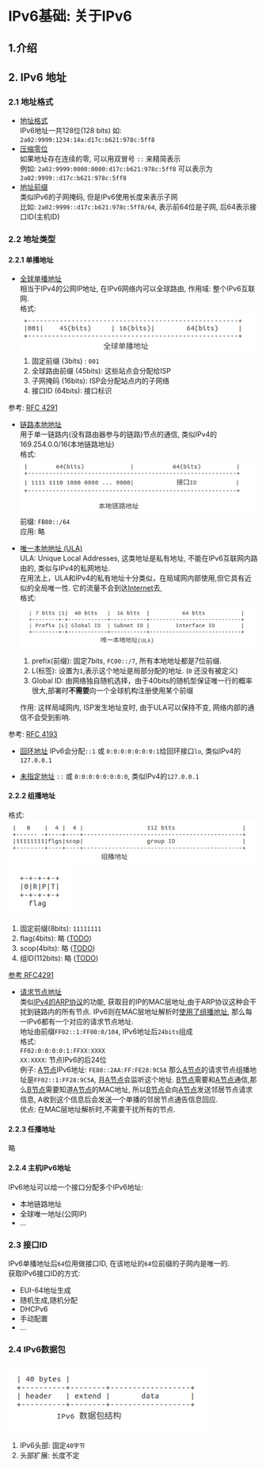 # IPv6基础: 关于IPv6

## 1.介绍

## 2. IPv6 地址
### 2.1 地址格式
+ [地址格式]()<br>
IPv6地址一共128位(128 bits)
如: `2a02:9999:1234:14a:d17c:b621:978c:5ff8`
+ [压缩零位]()<br>
如果地址存在连续的零, 可以用双冒号 `::` 来精简表示<br>
例如: `2a02:9999:0000:0000:d17c:b621:978c:5ff8` 可以表示为 `2a02:9999::d17c:b621:978c:5ff8`
+ [地址前缀]()<br>
类似IPv6的子网掩码, 但是IPv6使用长度来表示子网<br>
比如: `2a02:9999::d17c:b621:978c:5ff8/64`, 表示前64位是子网, 后64表示接口ID(主机ID)

### 2.2 地址类型
#### 2.2.1  单播地址
* [全球单播地址]()<br>
相当于IPv4的公网IP地址, 在IPv6网络内可以全球路由, 作用域: 整个IPv6互联网.<br>
格式:<br>
![](../img/global-ipv6-unicast.png)
  1. 固定前缀 (3bits) :  `001`
  2. 全球路由前缀 (45bits): 这些站点会分配给ISP
  3. 子网掩码 (16bits): ISP会分配站点内的子网络
  4. 接口ID (64bits): 接口标识

参考: [RFC 4291](https://tools.ietf.org/html/rfc3587)

+ [链路本地地址]()<br>
用于单一链路内(没有路由器参与的链路)节点的通信, 类似IPv4的169.254.0.0/16(本地链路地址)<br>
格式:<br>
![](../img/local-link-ipv6-unicast.png)
前缀: `FB80::/64`<br>
应用: 略

+ [唯一本地地址 (ULA)]()<br>
ULA:  Unique Local Addresses, 这类地址是私有地址, 不能在IPv6互联网内路由的, 类似与IPv4的私网地址.<br>
在用法上，ULA和IPv4的私有地址十分类似，在局域网内部使用,但它具有近似的全局唯一性. 它的流量不会到达[Internet]()去,<br>
格式:<br>
![](../img/unique-local-address-format.png)
  1. prefix(前缀): 固定7bits, `FC00::/7`, 所有本地地址都是7位前缀.
  2. L(标签): 设置为`1`,表示这个地址是局部分配的地址. (`0` 还没有被定义)
  3. Global ID: 由网络独自随机选择，由于40bits的随机型保证唯一行的概率很大,部署时**不需要**向一个全球机构注册使用某个前缀

   作用: 这样局域网内, ISP发生地址变时, 由于ULA可以保持不变, 网络内部的通信不会受到影响.



参考: [RFC 4193](https://tools.ietf.org/html/rfc4193)
<br>

+ [回环地址](#)
  IPv6会分配`::1` 或 `0:0:0:0:0:0:0:1`给回环接口`lo`, 类似IPv4的`127.0.0.1`

+ [未指定地址](#)
  `::` 或 `0:0:0:0:0:0:0:0`, 类似IPv4的`127.0.0.1`

#### 2.2.2 组播地址
格式:
![](../img/ipv6-mutilcast-address-format.png)
![](../img/ipv6-mutilcast-address-flag-format.png)
1. 固定前缀(8bits): `11111111`
2. flag(4bits): 略 ([TODO](#))
3. scop(4bits): 略 ([TODO](#))
4. 组ID(112bits): 略 ([TODO](#))
   
[参考 RFC4291](https://tools.ietf.org/html/rfc4291#section-2.7)


+ [请求节点地址]()<br>
类似[IPv4的ARP协议]()的功能, 获取目的IP的MAC层地址,由于ARP协议这种会干扰到链路内的所有节点. IPv6则在MAC层地址解析时[使用了组播地址](), 那么每一IPv6都有一个对应的请求节点地址.<br>
地址由前缀`FF02::1:FF00:0/104`, IPv6地址后`24bits`组成<br>
格式: <br>
`FF02:0:0:0:0:1:FFXX:XXXX`<br>
`XX:XXXX`: 节点IPv6的后24位<br>
例子:
[A节点](#)IPv6地址: `FE80::2AA:FF:FE28:9C5A`
那么[A节点](#)的请求节点组播地址是`FF02::1:FF28:9C5A`, 且[A节点](#)会监听这个地址.
[B节点](#)需要和[A节点](#)通信,那么[B节点](#)需要知道[A节点](#)的MAC地址, 所以[B节点](#)会向[A节点](#)发送邻居节点请求信息, A收到这个信息后会发送一个单播的邻居节点通告信息回应.<br>
优点: 在MAC层地址解析时,不需要干扰所有的节点.

#### 2.2.3 任播地址
略

#### 2.2.4 主机IPv6地址
IPv6地址可以给一个接口分配多个IPv6地址:
+ 本地链路地址
+ 全球唯一地址(公网IP)
+ ...
  
### 2.3 接口ID
IPv6单播地址后`64`位用做接口ID, 在该地址的`64`位前缀的子网内是唯一的.<br>
获取IPv6接口ID的方式:
+ EUI-64地址生成
+ 随机生成,随机分配
+ DHCPv6
+ 手动配置
+ ...

### 2.4 IPv6数据包

![](../img/ipv6-packet-format.png)
1. IPv6头部: 固定`40字节`
2. 头部扩展: 长度不定
 
